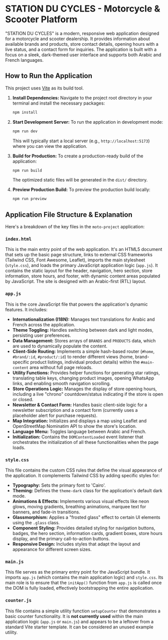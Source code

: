 # STATION DU CYCLES - Motorcycle & Scooter Platform

"STATION DU CYCLES" is a modern, responsive web application designed for a motorcycle and scooter dealership. It provides information about available brands and products, store contact details, opening hours with a live status, and a contact form for inquiries. The application is built with a focus on a sleek, dark-themed user interface and supports both Arabic and French languages.

## How to Run the Application

This project uses [Vite](https://vitejs.dev/) as its build tool.

1.  **Install Dependencies:**
    Navigate to the project root directory in your terminal and install the necessary packages:
    ```bash
    npm install
    ```

2.  **Start Development Server:**
    To run the application in development mode:
    ```bash
    npm run dev
    ```
    This will typically start a local server (e.g., `http://localhost:5173`) where you can view the application.

3.  **Build for Production:**
    To create a production-ready build of the application:
    ```bash
    npm run build
    ```
    The optimized static files will be generated in the `dist/` directory.

4.  **Preview Production Build:**
    To preview the production build locally:
    ```bash
    npm run preview
    ```

## Application File Structure & Explanation

Here's a breakdown of the key files in the `moto-project` application:

### `index.html`
This is the main entry point of the web application. It's an HTML5 document that sets up the basic page structure, links to external CSS frameworks (Tailwind CSS, Font Awesome, Leaflet), imports the main stylesheet (`style.css`), and loads the primary JavaScript application logic (`app.js`). It contains the static layout for the header, navigation, hero section, store information, store hours, and footer, with dynamic content areas populated by JavaScript. The site is designed with an Arabic-first (RTL) layout.

### `app.js`
This is the core JavaScript file that powers the application's dynamic features. It includes:
*   **Internationalization (I18N):** Manages text translations for Arabic and French across the application.
*   **Theme Toggling:** Handles switching between dark and light modes, persisting user preferences.
*   **Data Management:** Stores arrays of `BRANDS` and `PRODUCTS` data, which are used to dynamically populate the content.
*   **Client-Side Routing:** Implements a simple hash-based router (`#home`, `#brand/:id`, `#product/:id`) to render different views (home, brand-specific product listings, individual product details) within the `#main-content` area without full page reloads.
*   **Utility Functions:** Provides helper functions for generating star ratings, translating table keys, changing product images, opening WhatsApp links, and enabling smooth navigation scrolling.
*   **Store Operations Logic:** Manages the display of store opening hours, including a live "chrono" countdown/status indicating if the store is open or closed.
*   **Newsletter & Contact Form:** Handles basic client-side logic for a newsletter subscription and a contact form (currently uses a placeholder alert for purchase requests).
*   **Map Integration:** Initializes and displays a map using Leaflet and OpenStreetMap Nominatim API to show the store's location.
*   **Language Menu:** Toggles language between Arabic and French.
*   **Initialization:** Contains the `DOMContentLoaded` event listener that orchestrates the initialization of all these functionalities when the page loads.

### `style.css`
This file contains the custom CSS rules that define the visual appearance of the application. It complements Tailwind CSS by adding specific styles for:
*   **Typography:** Sets the primary font to 'Cairo'.
*   **Theming:** Defines the `theme-dark` class for the application's default dark mode.
*   **Animations & Effects:** Implements various visual effects like neon glows, moving gradients, breathing animations, marquee text for banners, and fade-in transitions.
*   **Glassmorphism:** Applies a "frosted glass" effect to certain UI elements using the `.glass` class.
*   **Component Styling:** Provides detailed styling for navigation buttons, badges, the hero section, information cards, gradient boxes, store hours display, and the primary call-to-action buttons.
*   **Responsive Design:** Includes styles that adapt the layout and appearance for different screen sizes.

### `main.js`
This file serves as the primary entry point for the JavaScript bundle. It imports `app.js` (which contains the main application logic) and `style.css`. Its main role is to ensure that the `initApp()` function from `app.js` is called once the DOM is fully loaded, effectively bootstrapping the entire application.

### `counter.js`
This file contains a simple utility function `setupCounter` that demonstrates a basic counter functionality. It is **not currently used** within the main application logic (`app.js` or `main.js`) and appears to be a leftover from a standard Vite starter template. It can be considered an unused example utility.
